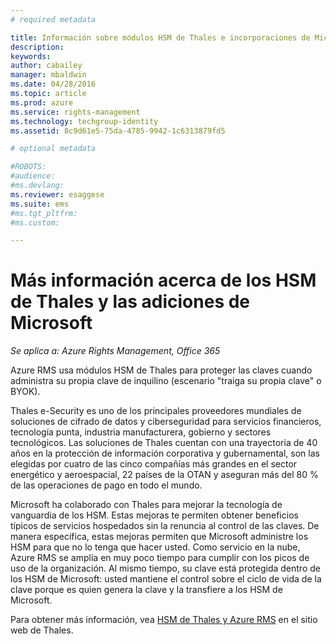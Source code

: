 ```yaml
---
# required metadata

title: Información sobre módulos HSM de Thales e incorporaciones de Microsoft | Azure RMS
description:
keywords:
author: cabailey
manager: mbaldwin
ms.date: 04/28/2016
ms.topic: article
ms.prod: azure
ms.service: rights-management
ms.technology: techgroup-identity
ms.assetid: 8c9d61e5-75da-4785-9942-1c6313879fd5

# optional metadata

#ROBOTS:
#audience:
#ms.devlang:
ms.reviewer: esaggese
ms.suite: ems
#ms.tgt_pltfrm:
#ms.custom:

---
```


# Más información acerca de los HSM de Thales y las adiciones de Microsoft

*Se aplica a: Azure Rights Management, Office 365*

Azure RMS usa módulos HSM de Thales para proteger las claves cuando administra su propia clave de inquilino (escenario "traiga su propia clave" o BYOK).

Thales e-Security es uno de los principales proveedores mundiales de soluciones de cifrado de datos y ciberseguridad para servicios financieros, tecnología punta, industria manufacturera, gobierno y sectores tecnológicos. Las soluciones de Thales cuentan con una trayectoria de 40 años en la protección de información corporativa y gubernamental, son las elegidas por cuatro de las cinco compañías más grandes en el sector energético y aeroespacial, 22 países de la OTAN y aseguran más del 80 % de las operaciones de pago en todo el mundo.

Microsoft ha colaborado con Thales para mejorar la tecnología de vanguardia de los HSM. Estas mejoras te permiten obtener beneficios típicos de servicios hospedados sin la renuncia al control de las claves. De manera específica, estas mejoras permiten que Microsoft administre los HSM para que no lo tenga que hacer usted. Como servicio en la nube, Azure RMS se amplía en muy poco tiempo para cumplir con los picos de uso de la organización. Al mismo tiempo, su clave está protegida dentro de los HSM de Microsoft: usted mantiene el control sobre el ciclo de vida de la clave porque es quien genera la clave y la transfiere a los HSM de Microsoft.

Para obtener más información, vea [HSM de Thales y Azure RMS](http://www.thales-esecurity.com/msrms/cloud) en el sitio web de Thales.



<!--HONumber=Apr16_HO4-->


